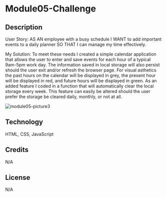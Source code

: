 # Module05-Challenge

## Description 

User Story: AS AN employee with a busy schedule
I WANT to add important events to a daily planner
SO THAT I can manage my time effectively.

        
My Solution: To meet these needs I created a simple calendar application that allows the user to enter and save events for each hour of a typical 9am-5pm work day. The information saved in local storage will also persist should the user exit and/or refresh the browser page. For visual asthetics the past hours on the calendar will be displayed in grey, the present hour will be displayed in red, and future hours will be displayed in green. As an added feature I coded in a function that will automatically clear the local storage every week. This feature can easily be altered should the user prefer the storage be cleared daily, monthly, or not at all.

![module05-picture3](https://user-images.githubusercontent.com/117662089/210119462-36627f9a-a15d-4ff4-89da-87380838d666.png)

## Technology
HTML, CSS, JavaScript

## Credits
N/A

## License 
N/A
